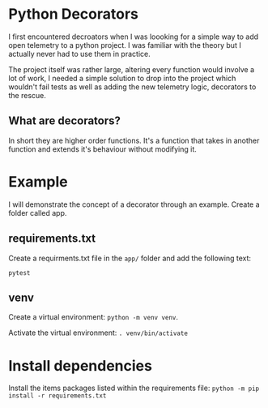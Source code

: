 # Python Decorators

I first encountered decroators when I was loooking for a simple way to add open telemetry to a python project. I was familiar with the theory but I actually never had to use them in practice.

The project itself was rather large, altering every function would involve a lot of work, I needed a simple solution to drop into the project which wouldn't fail tests as well as adding the new telemetry logic, decorators to the rescue.

## What are decorators?

In short they are higher order functions. It's a function that takes in another function and extends it's behaviour without modifying it.

# Example

I will demonstrate the concept of a decorator through an example.  Create a folder called app.

## requirements.txt

Create a requirments.txt file in the `app/` folder and add the following text:

```
pytest
```

## venv

Create a virtual environment: `python -m venv venv`.

Activate the virtual environment: `. venv/bin/activate`

# Install dependencies

Install the items packages listed within the requirements file: `python -m pip install -r requirements.txt`

